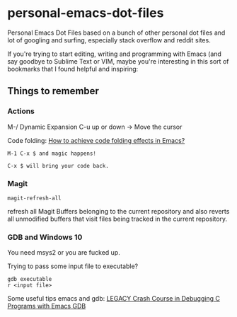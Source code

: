 # personal-emacs-dot-files

Personal Emacs Dot Files based on a bunch of other personal dot files and lot of googling and surfing, especially stack overflow and reddit sites.

If you're trying to start editing, writing and programming with Emacs (and say goodbye to Sublime Text or VIM, maybe you're interesting in this sort of bookmarks that I found helpful and inspiring:


## Things to remember

### Actions

M-/ Dynamic Expansion
C-u <number> up or down -> Move the cursor

Code folding: [How to achieve code folding effects in Emacs?](https://stackoverflow.com/questions/1085170/how-to-achieve-code-folding-effects-in-emacs)

    M-1 C-x $ and magic happens!

    C-x $ will bring your code back.

### Magit

    magit-refresh-all

refresh all Magit Buffers belonging to the current repository and also reverts all unmodified buffers that visit files being tracked in the current repository.


### GDB and Windows 10

You need msys2 or you are fucked up.

Trying to pass some input file to executable?

    gdb executable
    r <input file>

Some useful tips emacs and gdb: [LEGACY Crash Course in Debugging C Programs with Emacs GDB](https://paalijarvi.fi/tgblog/2020/03/29/legacy-crash-course-in-debugging-c-programs-with-emacs-gdb-annotate3/)
